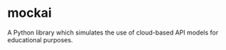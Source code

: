 # mockai
A Python library which simulates the use of cloud-based API models for educational purposes.

